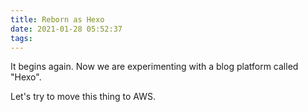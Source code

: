 ```yaml
---
title: Reborn as Hexo
date: 2021-01-28 05:52:37
tags:
---
```

It begins again. Now we are experimenting with a blog platform called "Hexo".

Let's try to move this thing to AWS.